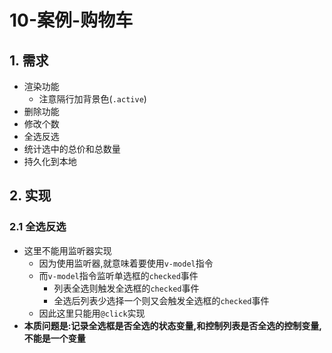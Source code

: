 # 10-案例-购物车

## 1. 需求

- 渲染功能
  - 注意隔行加背景色(`.active`)
- 删除功能
- 修改个数
- 全选反选
- 统计选中的总价和总数量
- 持久化到本地

## 2. 实现

### 2.1 全选反选

- 这里不能用监听器实现
  - 因为使用监听器,就意味着要使用`v-model`指令
  - 而`v-model`指令监听单选框的`checked`事件
    - 列表全选则触发全选框的`checked`事件
    - 全选后列表少选择一个则又会触发全选框的`checked`事件
  - 因此这里只能用`@click`实现
- **本质问题是:记录全选框是否全选的状态变量,和控制列表是否全选的控制变量,不能是一个变量**